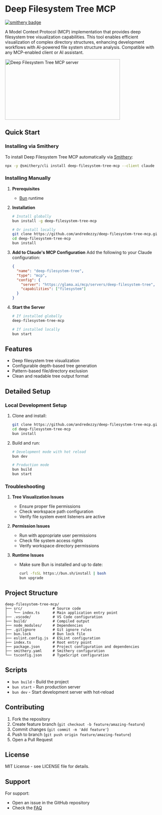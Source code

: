 # Deep Filesystem Tree MCP

[![smithery badge](https://smithery.ai/badge/deep-filesystem-tree-mcp)](https://smithery.ai/server/deep-filesystem-tree-mcp)

A Model Context Protocol (MCP) implementation that provides deep filesystem tree visualization capabilities. This tool enables efficient visualization of complex directory structures, enhancing development workflows with AI-powered file system structure analysis. Compatible with any MCP-enabled client or AI assistant.

<a href="https://glama.ai/mcp/servers/deep-filesystem-tree"><img width="380" height="200" src="https://glama.ai/mcp/servers/deep-filesystem-tree/badge" alt="Deep Filesystem Tree MCP server" /></a>

## Quick Start

### Installing via Smithery

To install Deep Filesystem Tree MCP automatically via [Smithery](https://smithery.ai/server/deep-filesystem-tree-mcp):

```bash
npx -y @smithery/cli install deep-filesystem-tree-mcp --client claude
```

### Installing Manually

1. **Prerequisites**

   - [Bun](https://bun.sh) runtime

2. **Installation**

   ```bash
   # Install globally
   bun install -g deep-filesystem-tree-mcp

   # Or install locally
   git clone https://github.com/andredezzy/deep-filesystem-tree-mcp.git
   cd deep-filesystem-tree-mcp
   bun install
   ```

3. **Add to Claude's MCP Configuration**
   Add the following to your Claude configuration:

   ```json
   {
     "name": "deep-filesystem-tree",
     "type": "mcp",
     "config": {
       "server": "https://glama.ai/mcp/servers/deep-filesystem-tree",
       "capabilities": ["filesystem"]
     }
   }
   ```

4. **Start the Server**

   ```bash
   # If installed globally
   deep-filesystem-tree-mcp

   # If installed locally
   bun start
   ```

## Features

- Deep filesystem tree visualization
- Configurable depth-based tree generation
- Pattern-based file/directory exclusion
- Clean and readable tree output format

## Detailed Setup

### Local Development Setup

1. Clone and install:

   ```bash
   git clone https://github.com/andredezzy/deep-filesystem-tree-mcp.git
   cd deep-filesystem-tree-mcp
   bun install
   ```

2. Build and run:

   ```bash
   # Development mode with hot reload
   bun dev

   # Production mode
   bun build
   bun start
   ```

### Troubleshooting

1. **Tree Visualization Issues**

   - Ensure proper file permissions
   - Check workspace path configuration
   - Verify file system event listeners are active

2. **Permission Issues**

   - Run with appropriate user permissions
   - Check file system access rights
   - Verify workspace directory permissions

3. **Runtime Issues**
   - Make sure Bun is installed and up to date:
     ```bash
     curl -fsSL https://bun.sh/install | bash
     bun upgrade
     ```

## Project Structure

```
deep-filesystem-tree-mcp/
├── src/              # Source code
│   └── index.ts      # Main application entry point
├── .vscode/          # VS Code configuration
├── build/            # Compiled output
├── node_modules/     # Dependencies
├── .gitignore        # Git ignore rules
├── bun.lock          # Bun lock file
├── eslint.config.js  # ESLint configuration
├── index.ts          # Root entry point
├── package.json      # Project configuration and dependencies
├── smithery.yaml     # Smithery configuration
└── tsconfig.json     # TypeScript configuration
```

## Scripts

- `bun build` - Build the project
- `bun start` - Run production server
- `bun dev` - Start development server with hot-reload

## Contributing

1. Fork the repository
2. Create feature branch (`git checkout -b feature/amazing-feature`)
3. Commit changes (`git commit -m 'Add feature'`)
4. Push to branch (`git push origin feature/amazing-feature`)
5. Open a Pull Request

## License

MIT License - see LICENSE file for details.

## Support

For support:

- Open an issue in the GitHub repository
- Check the [FAQ](https://github.com/andredezzy/deep-filesystem-tree-mcp/wiki/FAQ)
